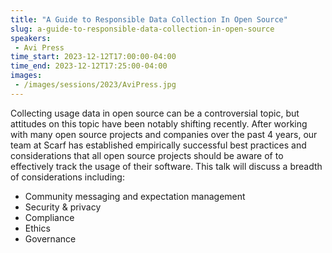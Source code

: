 ```yaml
---
title: "A Guide to Responsible Data Collection In Open Source"
slug: a-guide-to-responsible-data-collection-in-open-source
speakers:
 - Avi Press
time_start: 2023-12-12T17:00:00-04:00
time_end: 2023-12-12T17:25:00-04:00
images:
 - /images/sessions/2023/AviPress.jpg
---
```


Collecting usage data in open source can be a controversial topic, but attitudes on this topic have been notably shifting recently. After working with many open source projects and companies over the past 4 years, our team at Scarf has established empirically successful best practices and considerations that all open source projects should be aware of to effectively track the usage of their software. This talk will discuss a breadth of considerations including:
 
 * Community messaging and expectation management
 * Security & privacy
 * Compliance
 * Ethics
 * Governance